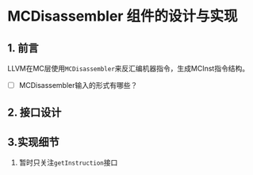 # MCDisassembler 组件的设计与实现

## 1. 前言

LLVM在MC层使用`MCDisassembler`来反汇编机器指令，生成MCInst指令结构。

- [ ] MCDisassembler输入的形式有哪些？



## 2. 接口设计



## 3.实现细节

1. 暂时只关注`getInstruction`接口
